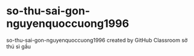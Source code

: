 # so-thu-sai-gon-nguyenquoccuong1996
so-thu-sai-gon-nguyenquoccuong1996 created by GitHub Classroom
sở thú sì gầu
